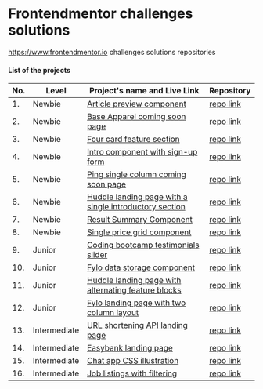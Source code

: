 # Frontendmentor challenges solutions
https://www.frontendmentor.io challenges solutions repositories

#### List of the projects
|No.|Level|Project's name and Live Link|Repository|
|-|-|-|-|
|1.|Newbie|[Article preview component](https://article-preview-component-master-ten-blush.vercel.app/) |[repo link](https://github.com/phamichanh/article-preview-component-master)|
|2.|Newbie|[Base Apparel coming soon page](https://base-apparel-coming-soon-master-roan.vercel.app/) |[repo link](https://github.com/phamichanh/base-apparel-coming-soon-master)|
|3.|Newbie|[Four card feature section](https://four-card-feature-section-master-ten-rosy.vercel.app/) |[repo link](https://github.com/phamichanh/four-card-feature-section-master)|
|4.|Newbie|[Intro component with sign-up form](https://intro-component-with-signup-form-master-liart.vercel.app/) |[repo link](https://github.com/phamichanh/intro-component-with-signup-form-master)|
|5.|Newbie|[Ping single column coming soon page](https://ping-coming-soon-page-master-jade.vercel.app/) |[repo link](https://github.com/phamichanh/ping-coming-soon-page-master)|
|6.|Newbie|[Huddle landing page with a single introductory section](https://huddle-single-introductory-git-master-phamichanh.vercel.app/) |[repo link](https://github.com/phamichanh/huddle-single-introductory)|
|7.|Newbie|[Result Summary Component](https://results-summary-snowy.vercel.app/) |[repo link](https://github.com/phamichanh/results-summary)|
|8.|Newbie|[Single price grid component](https://single-price-grid-component-master-dun.vercel.app/) |[repo link](https://github.com/phamichanh/single-price-grid-component-master)|
|9.|Junior|[Coding bootcamp testimonials slider](https://coding-bootcamp-testimonials-slider-master-xi.vercel.app/) |[repo link](https://github.com/phamichanh/coding-bootcamp-testimonials-slider-master)|
|10.|Junior|[Fylo data storage component](https://fylo-data-storage-component-master-omega.vercel.app/) |[repo link](https://github.com/phamichanh/fylo-data-storage-component-master)|
|11.|Junior|[Huddle landing page with alternating feature blocks](https://huddle-landing-page-phi-six.vercel.app/) |[repo link](https://github.com/phamichanh/huddle-landing-page)|
|12.|Junior|[Fylo landing page with two column layout](https://fylo-landing-page-coral.vercel.app/) |[repo link](https://github.com/phamichanh/fylo-landing-page)|
|13.|Intermediate|[URL shortening API landing page](https://url-shortening-api-master-green.vercel.app/) |[repo link](https://github.com/phamichanh/url-shortening-api-master)|
|14.|Intermediate|[Easybank landing page](https://easybank-landing-seven.vercel.app/) |[repo link](https://github.com/phamichanh/easybank-landing)|
|15.|Intermediate|[Chat app CSS illustration](https://chat-app-css-illustration-weld.vercel.app/) |[repo link](https://github.com/phamichanh/chat-app-css-illustration)|
|16.|Intermediate|[Job listings with filtering](https://static-job-listings-master-wine.vercel.app/) |[repo link](https://github.com/phamichanh/static-job-listings-master/tree/main)|
